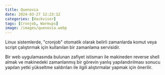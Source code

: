 ```yaml
---
title: Quenovia
date: 2024-03-27 12:23:12 
categories: [Hackviser]
tags: [Cronjob, Warmups]  
image: /images/quenovia.webp
---
```


Linux sistemlerde, "cronjob" otomatik olarak belirli zamanlarda komut veya script çalıştırmak için kullanılan bir zamanlama servisidir.

Bir web uygulamasında bulunan zafiyet istismarı ile makineden reverse shell almak ve makinedeki zamanlanmış bir görevin yanlış yapılandırılması sonucu yapılan yetki yükseltme saldırıları ile ilgili alıştırmalar yapmak için önerilir.
